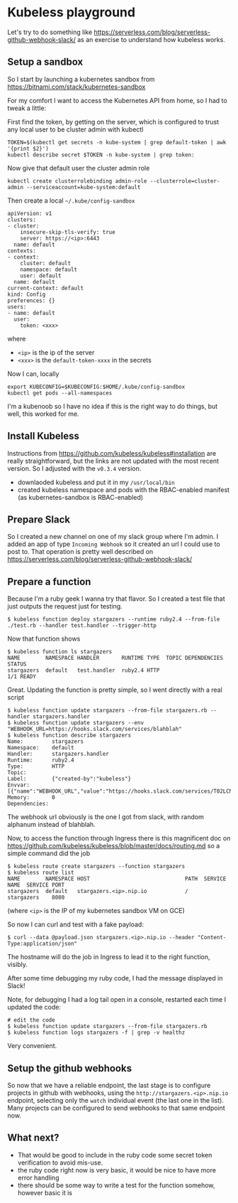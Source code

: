 Kubeless playground
========================

Let's try to do something like https://serverless.com/blog/serverless-github-webhook-slack/ as an exercise to understand how kubeless works.

Setup a sandbox
-------------------

So I start by launching a kubernetes sandbox from https://bitnami.com/stack/kubernetes-sandbox

For my comfort I want to access the Kubernetes API from home, so I had to tweak a little:

First find the token, by getting on the server, which is configured to trust any local user to be cluster admin with kubectl
```
TOKEN=$(kubectl get secrets -n kube-system | grep default-token | awk '{print $2}')
kubectl describe secret $TOKEN -n kube-system | grep token:
```
Now give that default user the cluster admin role
```
kubectl create clusterrolebinding admin-role --clusterrole=cluster-admin --serviceaccount=kube-system:default
```

Then create a local `~/.kube/config-sandbox`
```
apiVersion: v1
clusters:
- cluster:
    insecure-skip-tls-verify: true
    server: https://<ip>:6443
  name: default
contexts:
- context:
    cluster: default
    namespace: default
    user: default
  name: default
current-context: default
kind: Config
preferences: {}
users:
- name: default
  user:
    token: <xxx>
```
where
- `<ip>` is the ip of the server
- `<xxx>` is the `default-token-xxxx` in the secrets

Now I can, locally
```
export KUBECONFIG=$KUBECONFIG:$HOME/.kube/config-sandbox
kubectl get pods --all-namespaces
```

I'm a kubenoob so I have no idea if this is the right way to do things, but well, this worked for me.


Install Kubeless
-------------------

Instructions from https://github.com/kubeless/kubeless#installation are really straightforward, but the links are not updated with the most recent version. So I adjusted with the `v0.3.4` version.

- downlaoded kubeless and put it in my `/usr/local/bin`
- created kubeless namespace and pods with the RBAC-enabled manifest (as kubernetes-sandbox is RBAC-enabled)


Prepare Slack
--------------

So I created a new channel on one of my slack group where I'm admin. I added an app of type `Incoming Webhook` so it created an url I could use to post to. That operation is pretty well described on https://serverless.com/blog/serverless-github-webhook-slack/


Prepare a function
-------------------

Because I'm a ruby geek I wanna try that flavor. So I created a test file that just outputs the request just for testing.

    $ kubeless function deploy stargazers --runtime ruby2.4 --from-file ./test.rb --handler test.handler --trigger-http

Now that function shows

```
$ kubeless function ls stargazers
NAME        NAMESPACE HANDLER       RUNTIME TYPE  TOPIC DEPENDENCIES  STATUS   
stargazers  default   test.handler  ruby2.4 HTTP                      1/1 READY
```

Great. Updating the function is pretty simple, so I went directly with a real script
```
$ kubeless function update stargazers --from-file stargazers.rb --handler stargazers.handler
$ kubeless function update stargazers --env "WEBHOOK_URL=https://hooks.slack.com/services/blahblah"
$ kubeless function describe stargazers
Name:         stargazers                                                                      
Namespace:    default                                                                         
Handler:      stargazers.handler                                                       
Runtime:      ruby2.4                                                                         
Type:         HTTP                                                                            
Topic:                                                                                        
Label:        {"created-by":"kubeless"}                                                       
Envvar:       [{"name":"WEBHOOK_URL","value":"https://hooks.slack.com/services/T02LCNBF8/B8...
Memory:       0                                                                               
Dependencies:                                                                                 
```

The webhook url obviously is the one I got from slack, with random alphanum instead of blahblah.

Now, to access the function through Ingress there is this magnificent doc on https://github.com/kubeless/kubeless/blob/master/docs/routing.md so a simple command did the job
```
$ kubeless route create stargazers --function stargazers
$ kubeless route list
NAME        NAMESPACE HOST                              PATH  SERVICE NAME  SERVICE PORT
stargazers  default   stargazers.<ip>.nip.io            /     stargazers    8080
```

(where `<ip>` is the IP of my kubernetes sandbox VM on GCE)

So now I can curl and test with a fake payload:
```
$ curl --data @payload.json stargazers.<ip>.nip.io --header "Content-Type:application/json"
```

The hostname will do the job in Ingress to lead it to the right function, visibly.

After some time debugging my ruby code, I had the message displayed in Slack!

Note, for debugging I had a log tail open in a console, restarted each time I updated the code:
```
# edit the code
$ kubeless function update stargazers --from-file stargazers.rb
$ kubeless function logs stargazers -f | grep -v healthz
```

Very convenient.

Setup the github webhooks
------------------------------

So now that we have a reliable endpoint, the last stage is to configure projects in github with webhooks, using the `http://stargazers.<ip>.nip.io` endpoint, selecting only the `watch` individual event (the last one in the list). Many projects can be configured to send webhooks to that same endpoint now.

What next?
--------------

- That would be good to include in the ruby code some secret token verification to avoid mis-use.
- the ruby code right now is very basic, it would be nice to have more error handling
- there should be some way to write a test for the function somehow, however basic it is

